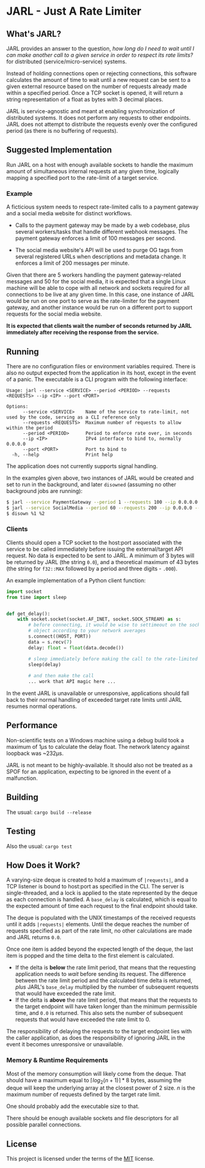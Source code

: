 # JARL - Just A Rate Limiter

## What's JARL?

JARL provides an answer to the question, _how long do I need to wait until I can make another call to a given service in order to respect its rate limits?_ for distributed (service/micro-service) systems.

Instead of holding connections open or rejecting connections, this software calculates the amount of time to wait until a new request can be sent to a given external resource based on the number of requests already made within a specified period. Once a TCP socket is opened, it will return a string representation of a float as bytes with 3 decimal places.

JARL is service-agnostic and meant at enabling synchronization of distributed systems. It does not perform any requests to other endpoints. JARL does not attempt to distribute the requests evenly over the configured period (as there is no buffering of requests).


## Suggested Implementation

Run JARL on a host with enough available sockets to handle the maximum amount of simultaneous internal requests at any given time, logically mapping a specified port to the rate-limit of a target service.


### Example

A ficticious system needs to respect rate-limited calls to a payment gateway and a social media website for distinct workflows.

- Calls to the payment gateway may be made by a web codebase, plus several workers/tasks that handle different webhook messages. The payment gateway enforces a limit of 100 messages per second.

- The social media website's API will be used to purge OG tags from several registered URLs when descriptions and metadata change. It enforces a limit of 200 messages per minute.

Given that there are 5 workers handling the payment gateway-related messages and 50 for the social media, it is expected that a single Linux machine will be able to cope with all network and sockets required for all connections to be live at any given time. In this case, one instance of JARL would be run on one port to serve as the rate-limiter for the payment gateway, and another instance would be run on a different port to support requests for the social media website.

**It is expected that clients wait the number of seconds returned by JARL immediately after receiving the response from the service.**


## Running

There are no configuration files or environment variables required. There is also no output expected from the application in its host, except in the event of a panic. The executable is a CLI program with the following interface:

```
Usage: jarl --service <SERVICE> --period <PERIOD> --requests <REQUESTS> --ip <IP> --port <PORT>

Options:
      --service <SERVICE>    Name of the service to rate-limit, not used by the code, serving as a CLI reference only
      --requests <REQUESTS>  Maximum number of requests to allow within the period
      --period <PERIOD>      Period to enforce rate over, in seconds
      --ip <IP>              IPv4 interface to bind to, normally 0.0.0.0
      --port <PORT>          Port to bind to
  -h, --help                 Print help
```

The application does not currently supports signal handling.

In the examples given above, two instances of JARL would be created and set to run in the background, and later `disowned` (assuming no other background jobs are running):

```bash
$ jarl --service PaymentGateway --period 1 --requests 100 --ip 0.0.0.0 --port 1234 > payment_gateway.log &
$ jarl --service SocialMedia --period 60 --requests 200 --ip 0.0.0.0 --port 1235 > social_media.log &
$ disown %1 %2
```

### Clients

Clients should open a TCP socket to the host:port associated with the service to be called immediately before issuing the external/target API request. No data is expected to be sent to JARL. A minimum of 3 bytes will be returned by JARL (the string `0.0`), and a theoretical maximum of 43 bytes (the string for `f32::MAX` followed by a period and three digits - `.000`).

An example implementation of a Python client function:

```python
import socket
from time import sleep


def get_delay():
    with socket.socket(socket.AF_INET, socket.SOCK_STREAM) as s:
        # before connecting, it would be wise to settimeout on the socket 
        # object according to your network averages
        s.connect((HOST, PORT))
        data = s.recv(7)
        delay: float = float(data.decode())

        # sleep immediately before making the call to the rate-limited resource
        sleep(delay)
        
        # and then make the call
        ... work that API magic here ...
```

In the event JARL is unavailable or unresponsive, applications should fall back to their normal handling of exceeded target rate limits until JARL resumes normal operations.


## Performance

Non-scientific tests on a Windows machine using a debug build took a maximum of 1μs to calculate the delay float. The network latency against loopback was ~232μs.

JARL is not meant to be highly-available. It should also not be treated as a SPOF for an application, expecting to be ignored in the event of a malfunction.

## Building

The usual: `cargo build --release`

## Testing

Also the usual: `cargo test`


## How Does it Work?

A varying-size deque is created to hold a maximum of `|requests|`, and a TCP listener is bound to host:port as specified in the CLI. The server is single-threaded, and a lock is applied to the state represented by the deque as each connection is handled. A `base_delay` is calculated, which is equal to the expected amount of time each request to the final endpoint should take.

The deque is populated with the UNIX timestamps of the received requests until it adds `|requests|` elements. Until the deque reaches the number of requests specified as part of the rate limit, no other calculations are made and JARL returns `0.0`.

Once one item is added beyond the expected length of the deque, the last item is popped and the time delta to the first element is calculated.
- If the delta is **below** the rate limit period, that means that the requesting application needs to _wait_ before sending its request. The difference between the rate limit period and the calculated time delta is returned, _plus_ JARL's `base_delay` multiplied by the number of subsequent requests that would have exceeded the rate limit.
- If the delta is **above** the rate limit period, that means that the requests to the target endpoint will have taken longer than the minimum permissible time, and `0.0` is returned. This also sets the number of subsequent requests that would have exceeded the rate limit to 0.

The responsibility of delaying the requests to the target endpoint lies with the caller application, as does the responsibility of ignoring JARL in the event it becomes unresponsive or unavailable.


### Memory & Runtime Requirements

Most of the memory consumption will likely come from the deque. That should have a maximum equal to $\lceil{log _{2} (n + 1)}\rceil *8$ bytes, assuming the deque will keep the underlying array at the closest power of 2 size. $n$ is the maximum number of requests defined by the target rate limit.

One should probably add the executable size to that.

There should be enough available sockets and file descriptors for all possible parallel connections.


## License

This project is licensed under the terms of the [MIT](LICENSE.md) license.
